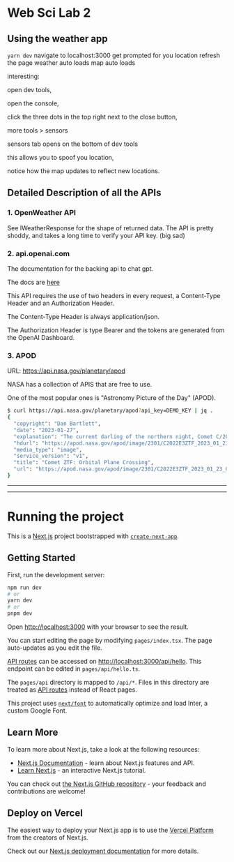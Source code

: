 # Web Sci Lab 2

## Using the weather app

```yarn dev```
navigate to localhost:3000
get prompted for you location
refresh the page
weather auto loads
map auto loads

interesting: 

open dev tools,

open the console,

click the three dots in the top right next to the close button,

more tools > sensors

sensors tab opens on the bottom of dev tools

this allows you to spoof you location,

notice how the map updates to reflect new locations.


## Detailed Description of all the APIs

### 1. OpenWeather API

See IWeatherResponse for the shape of returned data. The API is pretty shoddy, and takes a long time to verify your API key. (big sad)

### 2. api.openai.com

The documentation for the backing api to chat gpt. 

The docs are [here](https://beta.openai.com/docs/api-reference/authentication)

This API requires the use of two headers in every request, 
a Content-Type Header and an Authorization Header.

The Content-Type Header is always application/json.

The Authorization Header is type Bearer and the tokens are generated from the OpenAI Dashboard.

### 3. APOD
URL: https://api.nasa.gov/planetary/apod

NASA has a collection of APIS that are free to use. 

One of the most popular ones is "Astronomy Picture of the Day" (APOD).

```bash
$ curl https://api.nasa.gov/planetary/apod?api_key=DEMO_KEY | jq .
{
  "copyright": "Dan Bartlett",
  "date": "2023-01-27",
  "explanation": "The current darling of the northern night, Comet C/2022 E3 ZTF is captured in this telescopic image from a dark sky location at June Lake, California. Of course Comet ZTF has been growing brighter in recent days, headed for its closest approach to Earth on February 1.  But this view was recorded on January 23, very close to the time planet Earth crossed the orbital plane of long-period Comet ZTF. The comet's broad, whitish dust tail is still curved and fanned out away from the Sun as Comet ZTF sweeps along its orbit. Due to perspective near the orbital plane crossing, components of the fanned out dust tail appear on both sides of the comet's green tinted coma though, to lend Comet ZTF a visually striking (left) anti-tail. Buffeted by solar activity the comet's narrower ion tail also streams away from the coma diagonally to the right, across the nearly three degree wide field of view.",
  "hdurl": "https://apod.nasa.gov/apod/image/2301/C2022E3ZTF_2023_01_23_054036PST_DEBartlett.jpg",
  "media_type": "image",
  "service_version": "v1",
  "title": "Comet ZTF: Orbital Plane Crossing",
  "url": "https://apod.nasa.gov/apod/image/2301/C2022E3ZTF_2023_01_23_054036PST_DEBartlett1024.jpg"
}
```




---

---

# Running the project

This is a [Next.js](https://nextjs.org/) project bootstrapped with [`create-next-app`](https://github.com/vercel/next.js/tree/canary/packages/create-next-app).

## Getting Started

First, run the development server:

```bash
npm run dev
# or
yarn dev
# or
pnpm dev
```

Open [http://localhost:3000](http://localhost:3000) with your browser to see the result.

You can start editing the page by modifying `pages/index.tsx`. The page auto-updates as you edit the file.

[API routes](https://nextjs.org/docs/api-routes/introduction) can be accessed on [http://localhost:3000/api/hello](http://localhost:3000/api/hello). This endpoint can be edited in `pages/api/hello.ts`.

The `pages/api` directory is mapped to `/api/*`. Files in this directory are treated as [API routes](https://nextjs.org/docs/api-routes/introduction) instead of React pages.

This project uses [`next/font`](https://nextjs.org/docs/basic-features/font-optimization) to automatically optimize and load Inter, a custom Google Font.

## Learn More

To learn more about Next.js, take a look at the following resources:

- [Next.js Documentation](https://nextjs.org/docs) - learn about Next.js features and API.
- [Learn Next.js](https://nextjs.org/learn) - an interactive Next.js tutorial.

You can check out [the Next.js GitHub repository](https://github.com/vercel/next.js/) - your feedback and contributions are welcome!

## Deploy on Vercel

The easiest way to deploy your Next.js app is to use the [Vercel Platform](https://vercel.com/new?utm_medium=default-template&filter=next.js&utm_source=create-next-app&utm_campaign=create-next-app-readme) from the creators of Next.js.

Check out our [Next.js deployment documentation](https://nextjs.org/docs/deployment) for more details.
